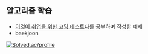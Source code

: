 ## 알고리즘 학습
* [이것이 취업을 위한 코딩 테스트다](https://github.com/sungjun1116/Algorithm/tree/master/python-for-coding-test)를 공부하며 작성한 예제
* baekjoon


[![Solved.ac/profile](http://mazassumnida.wtf/api/generate_badge?boj=opr8632)](https://solved.ac/opr8632)
